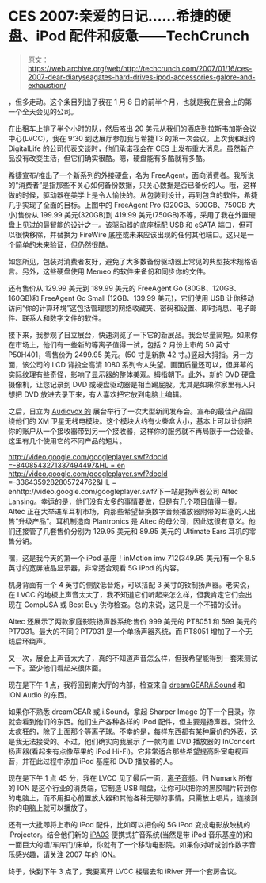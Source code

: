# CES 2007:亲爱的日记……希捷的硬盘、iPod 配件和疲惫——TechCrunch

> 原文：<https://web.archive.org/web/http://techcrunch.com/2007/01/16/ces-2007-dear-diaryseagates-hard-drives-ipod-accessories-galore-and-exhaustion/>

，但多走动。这个条目列出了我在 1 月 8 日的前半个月，也就是我在展会上的第一个全天会见的公司。

在出租车上排了半个小时的队，然后咳出 20 美元从我们的酒店到拉斯韦加斯会议中心(LVCC)，我在 9:30 到达展厅参加我与希捷T3 的第一次会议。上次我和纽约 DigitalLife 的公司代表交谈时，他们承诺我会在 CES 上发布重大消息。虽然新产品没有改变生活，但它们确实很酷。嗯，硬盘能有多酷就有多酷。

 希捷宣布/推出了一个新系列的外接硬盘，名为 FreeAgent，面向消费者。我所说的“消费者”是指那些不关心如何备份数据，只关心数据是否已备份的人。哦，这样做的时候，驱动器在美学上是令人愉快的。从包装到设计，再到包含的软件，希捷几乎实现了全面的目标。上图中的 FreeAgent Pro (320GB、500GB、750GB 大小)售价从 199.99 美元(320GB)到 419.99 美元(750GB)不等，采用了我在外置硬盘上见过的最智能的设计之一。该驱动器的底座标配 USB 和 eSATA 端口，但可以很快移除，并替换为 FireWire 底座或未来应该出现的任何其他端口。这只是一个简单的未来验证，但仍然很酷。

如您所见，包装对消费者友好，避免了大多数备份驱动器上常见的典型技术规格语言。另外，这些硬盘使用 Memeo 的软件来备份和同步你的文件。

还有售价从 129.99 美元到 189.99 美元的 FreeAgent Go (80GB、120GB、160GB)和 FreeAgent Go Small (12GB、139.99 美元)，它们使用 USB 让你移动访问“你的计算环境”这包括管理您的网络收藏夹、密码和设置、即时消息、电子邮件、联系人和数字文件的软件。

接下来，我参观了日立展台，快速浏览了一下它的新展品。我会尽量简短。如果你在市场上，他们有一些新的等离子值得一试，包括 2 月份上市的 50 英寸 P50H401，零售价为 2499.95 美元。(50 寸是新款 42 寸。)竖起大拇指。另一方面，该公司的 LCD 背投全高清 1080 系列令人失望。画面质量还可以，但屏幕的实际纹理有些奇怪，影响了显示器的整体美观。拇指朝下。此外，新的 DVD 硬盘摄像机，让您记录到 DVD 或硬盘驱动器是相当踢屁股。尤其是如果你家里有人只想把 DVD 放进去录下来，有人喜欢把它放到电脑上编辑。

之后，日立为 [Audiovox 的](https://web.archive.org/web/20201205054852/https://crunchbase.com/organization/audiovox) 展台举行了一次大型新闻发布会。宣布的最佳产品围绕他们的 XM 卫星无线电模块。这个模块大约有火柴盒大小，基本上可以让你把你的账户从一个接收器带到另一个接收器，这样你的服务就不再局限于一台设备。这里有几个使用它的不同产品的短片。

[http://video.google.com/googleplayer.swf?docId =-8408543271337494497&HL = en](https://web.archive.org/web/20201205054852/http://video.google.com/googleplayer.swf?docId=-8408543271337494497&hl=en)
http://video.google.com/googleplayer.swf?docId =-3364359282805724762&HL = enhttp://video.google.com/googleplayer.swf?下一站是扬声器公司 Altec Lansing。幸运的是，他们没有太多的事情要做，但是有几个项目值得一提。Altec 正在大举进军耳机市场，向那些希望替换数字音频播放器附带的耳塞的人出售“升级产品”。耳机制造商 Plantronics 是 Altec 的母公司，因此这很有意义。他们还接管了几套售价分别为 129.95 美元和 89.95 美元的 Ultimate Ears 耳机的零售分销。

嘿，这是我今天的第一个 iPod 基座！inMotion imv 712(349.95 美元)有一个 8.5 英寸的宽屏液晶显示器，非常适合观看 5G iPod 的内容。

机身背面有一个 4 英寸的侧放低音炮，可以搭配 3 英寸的钕制扬声器。老实说，在 LVCC 的地板上声音太大了，我不知道它们听起来怎么样，但我肯定它们会出现在 CompUSA 或 Best Buy 供你检查。总的来说，这只是一个不错的设计。

Altec 还展示了两款家庭影院扬声器系统:售价 999 美元的 PT8051 和 599 美元的 PT7031。最大的不同？PT7031 是一个单扬声器系统，而 PT8051 增加了一个无线后环绕声。

又一次，展会上声音太大了，真的不知道声音怎么样，但我希望能得到一套来测试一下。至少他们看起来很体面。

现在是下午 1 点，我将回到南大厅的内部，检查来自 [dreamGEAR/i.Sound](https://web.archive.org/web/20201205054852/http://www.dreamgear.net/) 和 ION Audio 的东西。

如果你不熟悉 dreamGEAR 或 i.Sound，拿起 Sharper Image 的下一个目录，你就会看到他们的东西。他们生产各种各样的 iPod 配件，但主要是扬声器。没什么太疯狂的，除了上面那个等离子球。不幸的是，每样东西都有某种廉价的外表，这是我无法接受的。不过，他们确实向我展示了一款内置 DVD 播放器的 InConcert 扬声器(看起来有点像苹果的 iPod Hi-Fi)。它非常适合那些希望提高卧室电视声音，并在此过程中添加 iPod 基座和 DVD 播放器的人。

现在是下午 1 点 45 分，我在 LVCC 见了最后一面，[离子音频](https://web.archive.org/web/20201205054852/http://www.ion-audio.com/)。归 Numark 所有的 ION 是这个行业的消费端，它制造 USB 唱盘，让你可以把你的黑胶唱片转到你的电脑上，而不用担心前置放大器和其他各种无聊的事情。只需放上唱片，连接到你的电脑上就可以播放了。

还有一大批即将上市的 iPod 配件，比如可以把你的 5G iPod 变成电影放映机的 iProjector。结合他们新的 [iPA03](https://web.archive.org/web/20201205054852/http://www.ion-audio.com/ipa03.php) 便携式扩音系统(当然是带 iPod 音乐基座的)和一面巨大的墙/车库门/床单，你就有了一个移动电影院。如果你对听或创作数字音乐感兴趣，请关注 2007 年的 ION。

终于，快到下午 3 点了，我要离开 LVCC 楼层去和 iRiver 开一个套房会议。